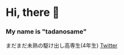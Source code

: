 # Hi, there 👋
### My name is "tadanosame"

まだまだ未熟の駆け出し高専生(4年生)
[Twitter](https://x.com/muryounosame)
